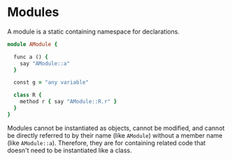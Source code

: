 # Modules

A module is a static containing namespace for declarations.

```ruby
module AModule {

  func a () {
    say "AModule::a"
  }

  const g = "any variable"

  class R {
    method r { say "AModule::R.r" }
  }
}
```

Modules cannot be instantiated as objects, cannot be modified, and cannot be directly referred to by their name (like `AModule`) without a member name (like `AModule::a`). Therefore, they are for containing related code that doesn't need to be instantiated like a class.
